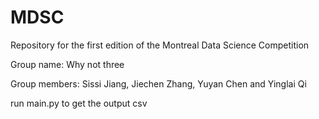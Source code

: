 # MDSC

Repository for the first edition of the Montreal Data Science Competition

Group name: Why not three

Group members: Sissi Jiang, Jiechen Zhang, Yuyan Chen and Yinglai Qi

run main.py to get the output csv
